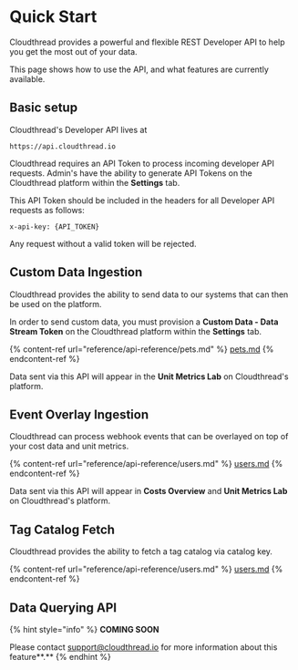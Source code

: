 # Quick Start

Cloudthread provides a powerful and flexible REST Developer API to help you get the most out of your data.

This page shows how to use the API, and what features are currently available.

## Basic setup

Cloudthread's Developer API lives at

`https://api.cloudthread.io`

Cloudthread requires an API Token to process incoming developer API requests. Admin's have the ability to generate API Tokens on the Cloudthread platform within the **Settings** tab.

This API Token should be included in the headers for all Developer API requests as follows:

`x-api-key: {API_TOKEN}`

Any request without a valid token will be rejected.

## Custom Data Ingestion

Cloudthread provides the ability to send data to our systems that can then be used on the platform.

In order to send custom data, you must provision a **Custom Data - Data Stream Token** on the Cloudthread platform within the **Settings** tab.

{% content-ref url="reference/api-reference/pets.md" %}
[pets.md](reference/api-reference/pets.md)
{% endcontent-ref %}

Data sent via this API will appear in the **Unit Metrics Lab** on Cloudthread's platform.

## Event Overlay Ingestion

Cloudthread can process webhook events that can be overlayed on top of your cost data and unit metrics.

{% content-ref url="reference/api-reference/users.md" %}
[users.md](reference/api-reference/users.md)
{% endcontent-ref %}

Data sent via this API will appear in **Costs Overview** and **Unit Metrics Lab** on Cloudthread's platform.

## Tag Catalog Fetch

Cloudthread provides the ability to fetch a tag catalog via catalog key.

{% content-ref url="reference/api-reference/users.md" %}
[users.md](reference/api-reference/users.md)
{% endcontent-ref %}


## Data Querying API

{% hint style="info" %}
**COMING SOON**

Please contact [support@cloudthread.io](mailto:support@cloudthread.io) for more information about this feature**.**
{% endhint %}
